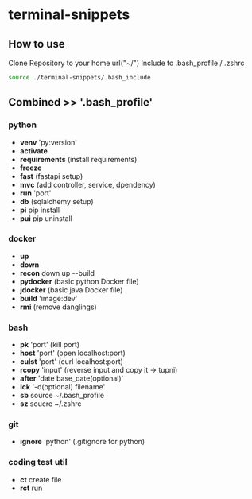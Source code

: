 # terminal-snippets

## How to use

Clone Repository to your home url("~/")
Include to .bash_profile / .zshrc <br>

```bash
source ./terminal-snippets/.bash_include
```

## Combined >> '.bash_profile'

### python

- **venv** 'py:version'
- **activate**
- **requirements** (install requirements)
- **freeze**
- **fast** (fastapi setup)
- **mvc** (add controller, service, dpendency)
- **run** 'port'
- **db** (sqlalchemy setup)
- **pi** pip install
- **pui** pip uninstall

### docker

- **up**
- **down**
- **recon** down up --build
- **pydocker** (basic python Docker file)
- **jdocker** (basic java Docker file)
- **build** 'image:dev'
- **rmi** (remove danglings)

### bash

- **pk** 'port' (kill port)
- **host** 'port' (open localhost:port)
- **culst** 'port' (curl localhost:port)
- **rcopy** 'input' (reverse input and copy it -> tupni)
- **after** 'date base_date(optional)'
- **lck** '-d(optional) filename'
- **sb** source ~/.bash_profile
- **sz** soucre ~/.zshrc

### git

- **ignore** 'python' (.gitignore for python)

### coding test util

- **ct** create file
- **rct** run
